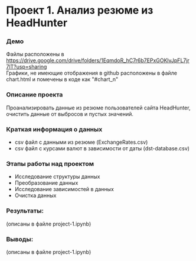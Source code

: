 # Проект 1. Анализ резюме из HeadHunter


### Демо
Файлы расположены в https://drive.google.com/drive/folders/1EqmdoR_hC7r6b7EPxGOKlvJpFL7jr7lT?usp=sharing   
Графики, не имеющие отображения в github расположены в файле chart.html и помечены в коде как "#chart_n"


### Описание проекта    
Проанализировать данные из резюме пользователей сайта HeadHunter, очистить данные от выбросов и пустых значений.


### Краткая информация о данных
- csv файл с данными из резюме (ExchangeRates.csv)
- csv файл с курсами валют в зависимости от даты (dst-database.csv)


### Этапы работы над проектом  
- Исследование структуры данных
- Преобразование данных
- Исследование зависимостей в данных
- Очистка данных


### Результаты:  
(описаны в файле project-1.ipynb)


### Выводы:  
(описаны в файле project-1.ipynb)
